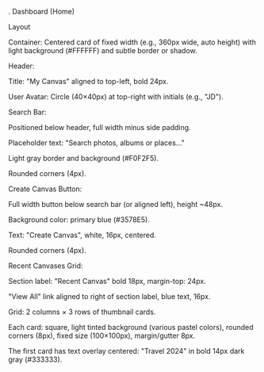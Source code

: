 . Dashboard (Home)

Layout

Container: Centered card of fixed width (e.g., 360px wide, auto height) with light background (#FFFFFF) and subtle border or shadow.

Header:

Title: "My Canvas" aligned to top-left, bold 24px.

User Avatar: Circle (40×40px) at top-right with initials (e.g., "JD").

Search Bar:

Positioned below header, full width minus side padding.

Placeholder text: "Search photos, albums or places..."

Light gray border and background (#F0F2F5).

Rounded corners (4px).

Create Canvas Button:

Full width button below search bar (or aligned left), height ~48px.

Background color: primary blue (#3578E5).

Text: "Create Canvas", white, 16px, centered.

Rounded corners (4px).

Recent Canvases Grid:

Section label: "Recent Canvas" bold 18px, margin-top: 24px.

"View All" link aligned to right of section label, blue text, 16px.

Grid: 2 columns × 3 rows of thumbnail cards.

Each card: square, light tinted background (various pastel colors), rounded corners (8px), fixed size (100×100px), margin/gutter 8px.

The first card has text overlay centered: "Travel 2024" in bold 14px dark gray (#333333).
